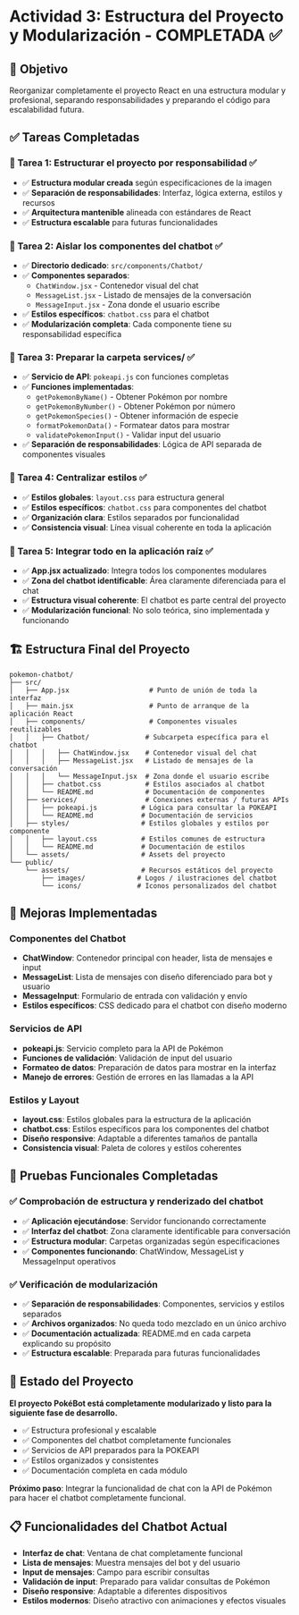 # Actividad 3: Estructura del Proyecto y Modularización - COMPLETADA ✅

## 🎯 Objetivo
Reorganizar completamente el proyecto React en una estructura modular y profesional, separando responsabilidades y preparando el código para escalabilidad futura.

## ✅ Tareas Completadas

### 📂 Tarea 1: Estructurar el proyecto por responsabilidad ✅
- ✅ **Estructura modular creada** según especificaciones de la imagen
- ✅ **Separación de responsabilidades**: Interfaz, lógica externa, estilos y recursos
- ✅ **Arquitectura mantenible** alineada con estándares de React
- ✅ **Estructura escalable** para futuras funcionalidades

### 🧱 Tarea 2: Aislar los componentes del chatbot ✅
- ✅ **Directorio dedicado**: `src/components/Chatbot/`
- ✅ **Componentes separados**:
  - `ChatWindow.jsx` - Contenedor visual del chat
  - `MessageList.jsx` - Listado de mensajes de la conversación
  - `MessageInput.jsx` - Zona donde el usuario escribe
- ✅ **Estilos específicos**: `chatbot.css` para el chatbot
- ✅ **Modularización completa**: Cada componente tiene su responsabilidad específica

### 📜 Tarea 3: Preparar la carpeta services/ ✅
- ✅ **Servicio de API**: `pokeapi.js` con funciones completas
- ✅ **Funciones implementadas**:
  - `getPokemonByName()` - Obtener Pokémon por nombre
  - `getPokemonByNumber()` - Obtener Pokémon por número
  - `getPokemonSpecies()` - Obtener información de especie
  - `formatPokemonData()` - Formatear datos para mostrar
  - `validatePokemonInput()` - Validar input del usuario
- ✅ **Separación de responsabilidades**: Lógica de API separada de componentes visuales

### 🎨 Tarea 4: Centralizar estilos ✅
- ✅ **Estilos globales**: `layout.css` para estructura general
- ✅ **Estilos específicos**: `chatbot.css` para componentes del chatbot
- ✅ **Organización clara**: Estilos separados por funcionalidad
- ✅ **Consistencia visual**: Línea visual coherente en toda la aplicación

### 🧠 Tarea 5: Integrar todo en la aplicación raíz ✅
- ✅ **App.jsx actualizado**: Integra todos los componentes modulares
- ✅ **Zona del chatbot identificable**: Área claramente diferenciada para el chat
- ✅ **Estructura visual coherente**: El chatbot es parte central del proyecto
- ✅ **Modularización funcional**: No solo teórica, sino implementada y funcionando

## 🏗️ Estructura Final del Proyecto

```
pokemon-chatbot/
├── src/
│   ├── App.jsx                    # Punto de unión de toda la interfaz
│   ├── main.jsx                   # Punto de arranque de la aplicación React
│   ├── components/                # Componentes visuales reutilizables
│   │   ├── Chatbot/              # Subcarpeta específica para el chatbot
│   │   │   ├── ChatWindow.jsx    # Contenedor visual del chat
│   │   │   ├── MessageList.jsx   # Listado de mensajes de la conversación
│   │   │   └── MessageInput.jsx  # Zona donde el usuario escribe
│   │   ├── chatbot.css           # Estilos asociados al chatbot
│   │   └── README.md             # Documentación de componentes
│   ├── services/                 # Conexiones externas / futuras APIs
│   │   ├── pokeapi.js           # Lógica para consultar la POKEAPI
│   │   └── README.md            # Documentación de servicios
│   ├── styles/                  # Estilos globales y estilos por componente
│   │   ├── layout.css           # Estilos comunes de estructura
│   │   └── README.md            # Documentación de estilos
│   └── assets/                  # Assets del proyecto
└── public/
    └── assets/                  # Recursos estáticos del proyecto
        ├── images/             # Logos / ilustraciones del chatbot
        └── icons/              # Iconos personalizados del chatbot
```

## 🎨 Mejoras Implementadas

### Componentes del Chatbot
- **ChatWindow**: Contenedor principal con header, lista de mensajes e input
- **MessageList**: Lista de mensajes con diseño diferenciado para bot y usuario
- **MessageInput**: Formulario de entrada con validación y envío
- **Estilos específicos**: CSS dedicado para el chatbot con diseño moderno

### Servicios de API
- **pokeapi.js**: Servicio completo para la API de Pokémon
- **Funciones de validación**: Validación de input del usuario
- **Formateo de datos**: Preparación de datos para mostrar en la interfaz
- **Manejo de errores**: Gestión de errores en las llamadas a la API

### Estilos y Layout
- **layout.css**: Estilos globales para la estructura de la aplicación
- **chatbot.css**: Estilos específicos para los componentes del chatbot
- **Diseño responsive**: Adaptable a diferentes tamaños de pantalla
- **Consistencia visual**: Paleta de colores y estilos coherentes

## 🧪 Pruebas Funcionales Completadas

### ✅ Comprobación de estructura y renderizado del chatbot
- ✅ **Aplicación ejecutándose**: Servidor funcionando correctamente
- ✅ **Interfaz del chatbot**: Zona claramente identificable para conversación
- ✅ **Estructura modular**: Carpetas organizadas según especificaciones
- ✅ **Componentes funcionando**: ChatWindow, MessageList y MessageInput operativos

### ✅ Verificación de modularización
- ✅ **Separación de responsabilidades**: Componentes, servicios y estilos separados
- ✅ **Archivos organizados**: No queda todo mezclado en un único archivo
- ✅ **Documentación actualizada**: README.md en cada carpeta explicando su propósito
- ✅ **Estructura escalable**: Preparada para futuras funcionalidades

## 🚀 Estado del Proyecto

**El proyecto PokéBot está completamente modularizado y listo para la siguiente fase de desarrollo.**

- ✅ Estructura profesional y escalable
- ✅ Componentes del chatbot completamente funcionales
- ✅ Servicios de API preparados para la POKEAPI
- ✅ Estilos organizados y consistentes
- ✅ Documentación completa en cada módulo

**Próximo paso**: Integrar la funcionalidad de chat con la API de Pokémon para hacer el chatbot completamente funcional.

## 📋 Funcionalidades del Chatbot Actual

- **Interfaz de chat**: Ventana de chat completamente funcional
- **Lista de mensajes**: Muestra mensajes del bot y del usuario
- **Input de mensajes**: Campo para escribir consultas
- **Validación de input**: Preparado para validar consultas de Pokémon
- **Diseño responsive**: Adaptable a diferentes dispositivos
- **Estilos modernos**: Diseño atractivo con animaciones y efectos visuales
